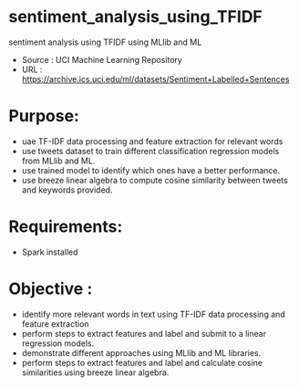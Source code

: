 # sentiment_analysis_using_TFIDF
sentiment analysis using TFIDF using MLlib and ML
- Source : UCI Machine Learning Repository
- URL : https://archive.ics.uci.edu/ml/datasets/Sentiment+Labelled+Sentences

# Purpose: 
- uae TF-IDF data processing and feature extraction for relevant words
- use tweets dataset to train different classification regression models from MLlib and ML.
- use trained model to identify which ones have a better performance.
- use breeze linear algebra to compute cosine similarity between tweets and keywords provided.

# Requirements: 
- Spark installed

# Objective :
- identify more relevant words in text using TF-IDF data processing and feature extraction
- perform steps to extract features and label and submit to a linear regression models.
- demonstrate different approaches using MLlib and ML libraries.
- perform steps to extract features and label and calculate cosine similarities using breeze linear algebra.
